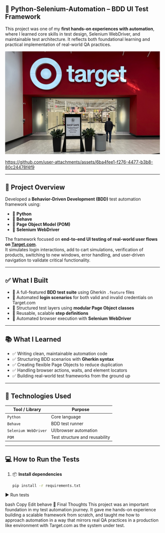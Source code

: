 ## 🧪 Python-Selenium-Automation – BDD UI Test Framework

This project was one of my **first hands-on experiences with automation**, 
where I learned core skills in test design, Selenium WebDriver, and maintainable test architecture.
It reflects both foundational learning and practical implementation of real-world QA practices.

![image alt](https://github.com/onyxcollc/python-selenium-automation/blob/c5f1233d24fd8694cd73721d9aa1e00b23089acb/target.jpg)

 
 https://github.com/user-attachments/assets/6ba4fee1-f276-4477-b3b8-80c24478f4f9


---

## 🚀 Project Overview

Developed a **Behavior-Driven Development (BDD)** test automation framework using:

- 🐍 **Python**
- 🌿 **Behave**
- 🧩 **Page Object Model (POM)**
- 🧠 **Selenium WebDriver**

The framework focused on **end-to-end UI testing of real-world user flows on [Target.com](https://www.target.com/)**.  
It simulates login interactions, add to cart simulations, verification of products, switching to new windows,
error handling, and user-driven navigation to validate critical functionality.

---

## ✅ What I Built

- 🔹 A full-featured **BDD test suite** using Gherkin `.feature` files  
- 🔹 Automated **login scenarios** for both valid and invalid credentials on Target.com  
- 🔹 Structured test layers using **modular Page Object classes**  
- 🔹 Reusable, scalable **step definitions**  
- 🔹 Automated browser execution with **Selenium WebDriver**  

---

## 📚 What I Learned

- ✅ Writing clean, maintainable automation code  
- ✅ Structuring BDD scenarios with **Gherkin syntax**  
- ✅ Creating flexible Page Objects to reduce duplication  
- ✅ Handling browser actions, waits, and element locators  
- ✅ Building real-world test frameworks from the ground up  

---

## 🧠 Technologies Used

| Tool / Library       | Purpose                          |
|----------------------|----------------------------------|
| `Python`             | Core language                    |
| `Behave`             | BDD test runner                  |
| `Selenium WebDriver` | UI/browser automation            |
| `POM`                | Test structure and reusability   |

---

## 💻 How to Run the Tests

1. 📦 **Install dependencies**
   ```bash
   pip install -r requirements.txt
▶️ Run tests

bash
Copy
Edit
behave
📌 Final Thoughts
This project was an important foundation in my test automation journey.
It gave me hands-on experience building a scalable framework from scratch, 
and taught me how to approach automation in a way that mirrors real QA 
practices in a production like environment with Target.com as the system under test.


